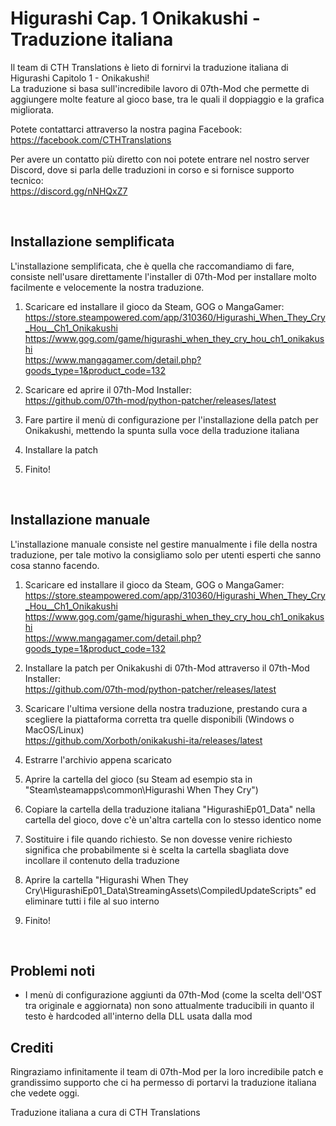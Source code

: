 # Higurashi Cap. 1 Onikakushi - Traduzione italiana

Il team di CTH Translations è lieto di fornirvi la traduzione italiana di Higurashi Capitolo 1 - Onikakushi!<br/>
La traduzione si basa sull'incredibile lavoro di 07th-Mod che permette di aggiungere molte feature al gioco base, tra le quali il doppiaggio e la grafica migliorata.

Potete contattarci attraverso la nostra pagina Facebook:<br/>
https://facebook.com/CTHTranslations

Per avere un contatto più diretto con noi potete entrare nel nostro server Discord, dove si parla delle traduzioni in corso e si fornisce supporto tecnico:<br/>
https://discord.gg/nNHQxZ7

<br/>

## Installazione semplificata
L'installazione semplificata, che è quella che raccomandiamo di fare, consiste nell'usare direttamente l'installer di 07th-Mod per installare molto facilmente e velocemente la nostra traduzione.

1. Scaricare ed installare il gioco da Steam, GOG o MangaGamer:<br/>
https://store.steampowered.com/app/310360/Higurashi_When_They_Cry_Hou__Ch1_Onikakushi<br/>
https://www.gog.com/game/higurashi_when_they_cry_hou_ch1_onikakushi<br/>
https://www.mangagamer.com/detail.php?goods_type=1&product_code=132

2. Scaricare ed aprire il 07th-Mod Installer:<br/>
https://github.com/07th-mod/python-patcher/releases/latest

3. Fare partire il menù di configurazione per l'installazione della patch per Onikakushi, mettendo la spunta sulla voce della traduzione italiana

4. Installare la patch

5. Finito!

<br/>

## Installazione manuale
L'installazione manuale consiste nel gestire manualmente i file della nostra traduzione, per tale motivo la consigliamo solo per utenti esperti che sanno cosa stanno facendo.

1. Scaricare ed installare il gioco da Steam, GOG o MangaGamer:<br/>
https://store.steampowered.com/app/310360/Higurashi_When_They_Cry_Hou__Ch1_Onikakushi<br/>
https://www.gog.com/game/higurashi_when_they_cry_hou_ch1_onikakushi<br/>
https://www.mangagamer.com/detail.php?goods_type=1&product_code=132

2. Installare la patch per Onikakushi di 07th-Mod attraverso il 07th-Mod Installer:<br/>
https://github.com/07th-mod/python-patcher/releases/latest

3. Scaricare l'ultima versione della nostra traduzione, prestando cura a scegliere la piattaforma corretta tra quelle disponibili (Windows o MacOS/Linux)<br/>
https://github.com/Xorboth/onikakushi-ita/releases/latest

4. Estrarre l'archivio appena scaricato

5. Aprire la cartella del gioco (su Steam ad esempio sta in "Steam\steamapps\common\Higurashi When They Cry")

6. Copiare la cartella della traduzione italiana "HigurashiEp01_Data" nella cartella del gioco, dove c'è un'altra cartella con lo stesso identico nome

7. Sostituire i file quando richiesto. Se non dovesse venire richiesto significa che probabilmente si è scelta la cartella sbagliata dove incollare il contenuto della traduzione

8. Aprire la cartella "Higurashi When They Cry\HigurashiEp01_Data\StreamingAssets\CompiledUpdateScripts" ed eliminare tutti i file al suo interno

9. Finito!

<br/>

## Problemi noti
- I menù di configurazione aggiunti da 07th-Mod (come la scelta dell'OST tra originale e aggiornata) non sono attualmente traducibili in quanto il testo è hardcoded all'interno della DLL usata dalla mod

## Crediti

Ringraziamo infinitamente il team di 07th-Mod per la loro incredibile patch e grandissimo supporto che ci ha permesso di portarvi la traduzione italiana che vedete oggi.

Traduzione italiana a cura di CTH Translations
